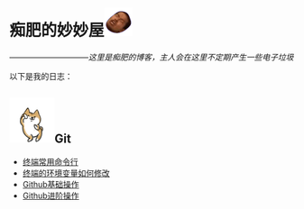 # 痴肥的妙妙屋![114](/img/810.gif)
——————————*这里是痴肥的博客，主人会在这里不定期产生一些电子垃圾*

以下是我的日志： 
## ![dog](/img/dog.gif)Git
- [终端常用命令行](/blog/终端常用命令行.html)
- [终端的环境变量如何修改](/blog/终端的环境变量如何修改.html)
- [Github基础操作](/blog/Github基础操作.html)
- [Github进阶操作](/blog/Github进阶操作.html)
